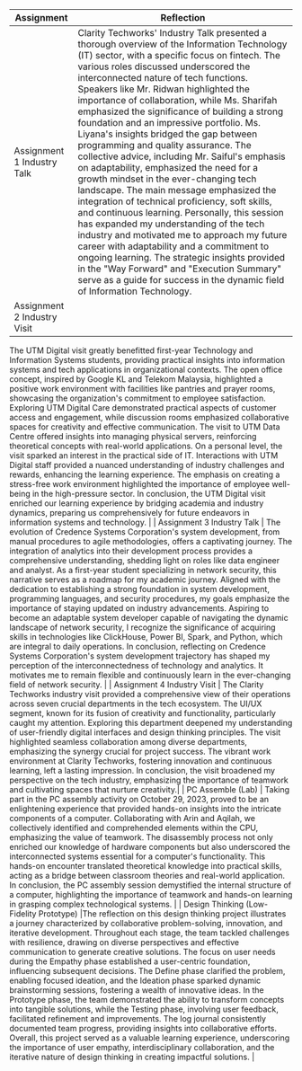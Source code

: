 | Assignment                  | Reflection                                                                                                             |
| --------------------------- | -----------------------------------------------------------------------------------------------------------------------|
| Assignment 1 Industry Talk  | Clarity Techworks' Industry Talk presented a thorough overview of the Information Technology (IT) sector, with a specific focus on fintech. The various roles discussed underscored the interconnected nature of tech functions. Speakers like Mr. Ridwan highlighted the importance of collaboration, while Ms. Sharifah emphasized the significance of building a strong foundation and an impressive portfolio. Ms. Liyana's insights bridged the gap between programming and quality assurance. The collective advice, including Mr. Saiful's emphasis on adaptability, emphasized the need for a growth mindset in the ever-changing tech landscape. The main message emphasized the integration of technical proficiency, soft skills, and continuous learning. Personally, this session has expanded my understanding of the tech industry and motivated me to approach my future career with adaptability and a commitment to ongoing learning. The strategic insights provided in the "Way Forward" and "Execution Summary" serve as a guide for success in the dynamic field of Information Technology.           |
| Assignment 2 Industry Visit  | 
The UTM Digital visit greatly benefitted first-year Technology and Information Systems students, providing practical insights into information systems and tech applications in organizational contexts. The open office concept, inspired by Google KL and Telekom Malaysia, highlighted a positive work environment with facilities like pantries and prayer rooms, showcasing the organization's commitment to employee satisfaction.
Exploring UTM Digital Care demonstrated practical aspects of customer access and engagement, while discussion rooms emphasized collaborative spaces for creativity and effective communication. The visit to UTM Data Centre offered insights into managing physical servers, reinforcing theoretical concepts with real-world applications.
On a personal level, the visit sparked an interest in the practical side of IT. Interactions with UTM Digital staff provided a nuanced understanding of industry challenges and rewards, enhancing the learning experience. The emphasis on creating a stress-free work environment highlighted the importance of employee well-being in the high-pressure sector.
In conclusion, the UTM Digital visit enriched our learning experience by bridging academia and industry dynamics, preparing us comprehensively for future endeavors in information systems and technology.  |
| Assignment 3 Industry Talk | The evolution of Credence Systems Corporation's system development, from manual procedures to agile methodologies, offers a captivating journey. The integration of analytics into their development process provides a comprehensive understanding, shedding light on roles like data engineer and analyst. As a first-year student specializing in network security, this narrative serves as a roadmap for my academic journey.
Aligned with the dedication to establishing a strong foundation in system development, programming languages, and security procedures, my goals emphasize the importance of staying updated on industry advancements. Aspiring to become an adaptable system developer capable of navigating the dynamic landscape of network security, I recognize the significance of acquiring skills in technologies like ClickHouse, Power BI, Spark, and Python, which are integral to daily operations.
In conclusion, reflecting on Credence Systems Corporation's system development trajectory has shaped my perception of the interconnectedness of technology and analytics. It motivates me to remain flexible and continuously learn in the ever-changing field of network security. |
| Assignment 4 Industry Visit | The Clarity Techworks industry visit provided a comprehensive view of their operations across seven crucial departments in the tech ecosystem. The UI/UX segment, known for its fusion of creativity and functionality, particularly caught my attention. Exploring this department deepened my understanding of user-friendly digital interfaces and design thinking principles. The visit highlighted seamless collaboration among diverse departments, emphasizing the synergy crucial for project success. The vibrant work environment at Clarity Techworks, fostering innovation and continuous learning, left a lasting impression. In conclusion, the visit broadened my perspective on the tech industry, emphasizing the importance of teamwork and cultivating spaces that nurture creativity.|
| PC Assemble (Lab) | Taking part in the PC assembly activity on October 29, 2023, proved to be an enlightening experience that provided hands-on insights into the intricate components of a computer. Collaborating with Arin and Aqilah, we collectively identified and comprehended elements within the CPU, emphasizing the value of teamwork. The disassembly process not only enriched our knowledge of hardware components but also underscored the interconnected systems essential for a computer's functionality. This hands-on encounter translated theoretical knowledge into practical skills, acting as a bridge between classroom theories and real-world application. In conclusion, the PC assembly session demystified the internal structure of a computer, highlighting the importance of teamwork and hands-on learning in grasping complex technological systems. |
| Design Thinking (Low-Fidelity Prototype) |The reflection on this design thinking project illustrates a journey characterized by collaborative problem-solving, innovation, and iterative development. Throughout each stage, the team tackled challenges with resilience, drawing on diverse perspectives and effective communication to generate creative solutions. The focus on user needs during the Empathy phase established a user-centric foundation, influencing subsequent decisions. The Define phase clarified the problem, enabling focused ideation, and the Ideation phase sparked dynamic brainstorming sessions, fostering a wealth of innovative ideas. In the Prototype phase, the team demonstrated the ability to transform concepts into tangible solutions, while the Testing phase, involving user feedback, facilitated refinement and improvements. The log journal consistently documented team progress, providing insights into collaborative efforts. Overall, this project served as a valuable learning experience, underscoring the importance of user empathy, interdisciplinary collaboration, and the iterative nature of design thinking in creating impactful solutions. |


